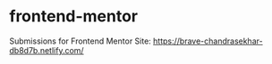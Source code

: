 # frontend-mentor
Submissions for Frontend Mentor
Site:
https://brave-chandrasekhar-db8d7b.netlify.com/

